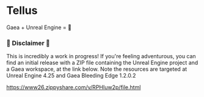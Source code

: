 # Tellus
Gaea + Unreal Engine = :green_heart:

### :construction: Disclaimer :construction:
This is incredibly a work in progress! If you're feeling adventurous, you can find an initial release with a ZIP file containing the Unreal Engine project and a Gaea workspace, at the link below. Note the resources are targeted at Unreal Engine 4.25 and Gaea Bleeding Edge 1.2.0.2

https://www26.zippyshare.com/v/RPHIuw2p/file.html
